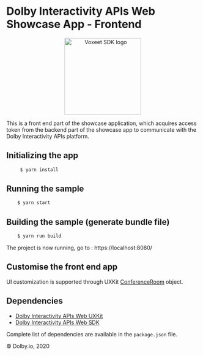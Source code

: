 Dolby Interactivity APIs Web Showcase App - Frontend
=====================

<p align="center">
<img src="https://cdn.dolby.io/wp-content/uploads/2020/05/Dolbyio-white-horizontal-e1589344433251.jpg" alt="Voxeet SDK logo" title="Dolby.io logo" width="200"/>
</p>

This is a front end part of the showcase application, which acquires access token from the backend part of the showcase app to communicate with the Dolby Interactivity APIs platform. 


## Initializing the app
```bash
     $ yarn install
```

## Running the sample
```bash
    $ yarn start
```

## Building the sample (generate bundle file)
```bash
    $ yarn run build
```

The project is now running, go to : https://localhost:8080/

## Customise the front end app
  UI customization is supported through UXKit [ConferenceRoom](https://dolby.io/developers/interactivity-apis/client-ux-kit/uxkit-voxeet-react#uxkit-properties) object.
  
## Dependencies
  * [Dolby Interactivity APIs Web UXKit](https://www.npmjs.com/package/@voxeet/react-components)
  * [Dolby Interactivity APIs Web SDK](https://www.npmjs.com/package/@voxeet/voxeet-web-sdk)

Complete list of dependencies are available in the `package.json` file.

© Dolby.io, 2020
